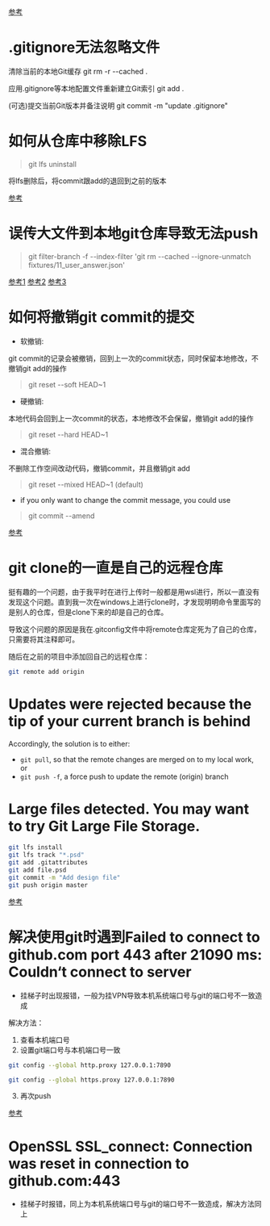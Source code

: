 [参考](https://www.runoob.com/git/git-remote-repo.html)

# .gitignore无法忽略文件

清除当前的本地Git缓存
git rm -r --cached .

应用.gitignore等本地配置文件重新建立Git索引
git add .

(可选)提交当前Git版本并备注说明
git commit -m "update .gitignore"

# 如何从仓库中移除LFS

> git lfs uninstall

将lfs删除后，将commit跟add的退回到之前的版本

[参考](https://blog.csdn.net/weixin_39278265/article/details/121103819)


# 误传大文件到本地git仓库导致无法push

> git filter-branch -f --index-filter 'git rm --cached --ignore-unmatch fixtures/11_user_answer.json'

[参考1](https://blog.csdn.net/qq_43827595/article/details/105673569)
[参考2](https://marcosantonocito.medium.com/fixing-the-gh001-large-files-detected-you-may-want-to-try-git-large-file-storage-43336b983272)
[参考3](https://stackoverflow.com/questions/33360043/git-error-need-to-remove-large-file)


# 如何将撤销git commit的提交

- 软撤销:

git commit的记录会被撤销，回到上一次的commit状态，同时保留本地修改，不撤销git add的操作

> git reset --soft HEAD~1

- 硬撤销:

本地代码会回到上一次commit的状态，本地修改不会保留，撤销git add的操作

> git reset --hard HEAD~1

- 混合撤销:

不删除工作空间改动代码，撤销commit，并且撤销git add

> git reset --mixed HEAD~1 (default)

- if you only want to change the commit message, you could use

> git commit --amend

[参考](https://blog.csdn.net/qq_32281471/article/details/95478314)


# git clone的一直是自己的远程仓库

挺有趣的一个问题，由于我平时在进行上传时一般都是用wsl进行，所以一直没有发现这个问题。直到我一次在windows上进行clone时，才发现明明命令里面写的是别人的仓库，但是clone下来的却是自己的仓库。

导致这个问题的原因是我在.gitconfig文件中将remote仓库定死为了自己的仓库，只需要将其注释即可。

随后在之前的项目中添加回自己的远程仓库：

```bash
git remote add origin
```


# Updates were rejected because the tip of your current branch is behind

Accordingly, the solution is to either:

- `git pull`, so that the remote changes are merged on to my local work, or
- `git push -f`, a force push to update the remote (origin) branch


# Large files detected. You may want to try Git Large File Storage.

```bash
git lfs install
git lfs track "*.psd"
git add .gitattributes
git add file.psd
git commit -m "Add design file"
git push origin master
```

[参考](https://git-lfs.github.com/)


# 解决使用git时遇到Failed to connect to github.com port 443 after 21090 ms: Couldn‘t connect to server

- 挂梯子时出现报错，一般为挂VPN导致本机系统端口号与git的端口号不一致造成

解决方法：

1. 查看本机端口号
2. 设置git端口号与本机端口号一致

```bash
git config --global http.proxy 127.0.0.1:7890

git config --global https.proxy 127.0.0.1:7890
```

3. 再次push

[参考](https://blog.csdn.net/qq_40296909/article/details/134285451)


# OpenSSL SSL_connect: Connection was reset in connection to github.com:443

- 挂梯子时报错，同上为本机系统端口号与git的端口号不一致造成，解决方法同上